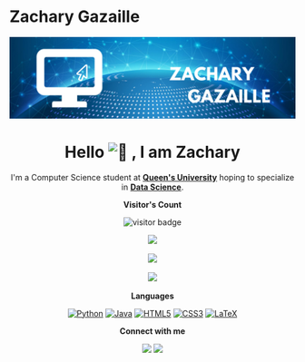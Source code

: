 # Zachary Gazaille

<p align="center">
  <img src="Zachary Gazaille Banner.png" >
</p>

<h1 align="center">Hello <picture>
  <source srcset="https://fonts.gstatic.com/s/e/notoemoji/latest/1f44b/512.webp" type="image/webp">
  <img src="https://fonts.gstatic.com/s/e/notoemoji/latest/1f44b/512.gif" alt="👋" width="32" height="32">
</picture>, I am Zachary </h1>

<p align="center" width="150px"> I'm a Computer Science student at <a href="https://www.queensu.ca/"><b>Queen's University</b></a> hoping to specialize in <b><a href="https://www.cs.queensu.ca/undergraduate/programs/options/data-analytics.php">Data Science</a></b>.<br>
</p>

<p align="center"><b>Visitor's Count</b></p>
<p align="center"><img src="https://profile-counter.glitch.me/%7Bzacharygazaille%7D/count.svg" alt="visitor badge"/></p>
<p align="center"><img src="https://github-readme-stats.vercel.app/api/top-langs/?username=zacharygazaille&layout=compact&hide=TSQL&theme=transparent"></p>
<p align="center" ><img src="https://github-readme-stats.vercel.app/api?username=vinny380&count_private=true&show_icons=true&&theme=chartreuse-dark&include_all_commits=true" width="400"></p>
<p align="center" ><img src="https://github-readme-streak-stats.herokuapp.com?user=zacharygazaille&theme=transparent"></p>

<p align="center"><b>Languages</b></p>
<div align="center"> 
  
<a href="">![Python](https://img.shields.io/badge/python-3670A0?style=for-the-badge&logo=python&logoColor=ffdd54)</a>
<a href="">![Java](https://img.shields.io/badge/Java-ED8B00?style=for-the-badge&logo=java&logoColor=white)</a>
<a href="">![HTML5](https://img.shields.io/badge/html5-%23E34F26.svg?style=for-the-badge&logo=html5&logoColor=white)</a>
<a href="">![CSS3](https://img.shields.io/badge/css3-%231572B6.svg?style=for-the-badge&logo=css3&logoColor=white)</a>
<a href="">![LaTeX](https://img.shields.io/badge/latex-%23008080.svg?style=for-the-badge&logo=latex&logoColor=white)</a>

</div>

<p align="center"><b>Connect with me</b></p>

<p align="center">
<a href="https://www.linkedin.com/in/zachary-gazaille-182068262/"><img src="https://img.shields.io/badge/-Zachary%20-0077B5?style=for-the-badge&logo=Linkedin&logoColor=white"/></a>
<a href="mailto:zacharygazaille@gmail.com"><img src="https://img.shields.io/badge/-zacharygazaille@gmail.com-D14836?style=for-the-badge&logo=Gmail&logoColor=white"/></a>
</p>
